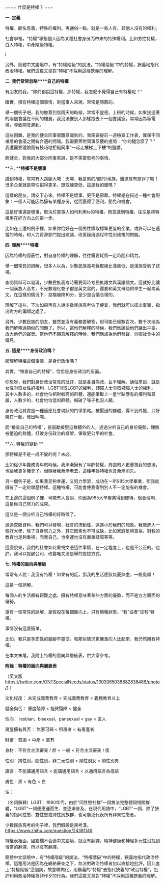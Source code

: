==== 什麼是特權？ ===

**一. 定義**

特權，顧名思義，特殊的權利。再通俗一點，就是一些人有，其他人沒有的權利。

社會學裡，“特權”專指個人因為某種社會身份而帶來的特殊權利。比如男性特權，白人特權，中產階級特權。

i

另外，簡體中文語境中，有“特權階級”的說法。“特權階級”中的特權，狹義地指代政治特權。我們這篇文章對“特權”不採用這種狹義的理解。

**二. ****我們常常****忽略****自己的特權**

有朋友問我，“你們都說這特權，那特權，我怎麼不覺得自己有特權呢？”

確實，擁有特權這個事情，對當事人來說，常常是隱蔽的。

舉一個例子吧，我的膝蓋到陰雨天的時候，常常不靈便。上班的時候，如果接連著的兩個會議在不同的樓層，我沒法像別人那樣跑去下一個會議室，常常因為等電梯，導致開會遲到。

這些困難，是我的健全同事很難意識到的。我需要提前一週檢查工作表，確保不同樓層的會議之間有合適的間隔。我需要面對同事反覆的提問：“你的腿怎麼了？” 我還需要禮貌而有技巧地拒絕同事“一起走樓梯上下樓”的邀請。

而健全，對我的大部分同事來說，是不需要思考的事情。

**三. ****特權不是壞事**

講到特權，常常有人跳腳大喊：天哪，我是男的/直的/漢族，難道就有原罪了嗎！很多企業就是男性招得更多，錄取線更低，這是我的錯嗎？

這樣的朋友，請安下心來。特權不是壞事，更不是原罪。特權是在描述一種社會現象：一個人可能因為擁有某種身份，從而獲得了便利，豁免和機會。

這是好事還是壞事，取決於當事人如何利用ta的特權。而意識到特權，往往是將特權用在好方向上的第一步。

比如在上邊的例子裡，如果你恰好在一個男性錄取標準更低的企業，或許可以在適當的時候，和人力資源部門提出建議，改善錄用過程中性別歧視的問題。

**四. 理解****特權**

因為特權的隱蔽性，對自身特權的理解，往往需要耗費一定時間和精力。

舉一個常見的誤解，很多人以為，少數民族高考錄取線比漢族低，是漢族受到了歧視。

查閱資料可以發現，少數民族高考時需要同時考民族語文與漢語語文。這就好比讓一個漢族人高考，不光數理化卷子都是英文寫的，還要和英文母語的學生一起考英文。在這樣的情況下，投檔線降10分，至少是合情合理的。

理解了這些，下次如果再有人說少數民族高考佔了便宜，我們就可以擺出事實，指出對方的偏頗之處了。

另外，少數民族的朋友，雖然並沒有義務要解答，但可能已經數百次，數千次地為我們解釋過類似的問題了。所以，當他們解釋的時候，我們應該給他們讓出平臺，放大他們的聲音。當他們不願意解釋的時候，我們應該為他們發聲，消弭社會中的偏見。

**五. 這是****身份政治嗎？**

那理解特權這個事情，是身份政治嗎？

其實，“檢查自己的特權”，恰恰是身份政治的反面。

你想呀，我們對身份政治常見的批評，就是各自為政，互不理解。通俗來說，就是女性爭取女性的權利，LGBT爭取LGBT的權利，殘障人士爭取殘障人士的權利。其中人數多的，社會地位相對較高的群體，還能爭取上一星半點應有的權利和尊嚴，人數少的，社會地位低的群體，喊破了嗓子也沒人聽。

身份政治其實是一種適應社會現狀的鬥爭策略。被壓迫的群體，得不到外援，只好聚在一起，發出吶喊。

而“檢查自己的特權”，是鼓勵被壓迫群體外的人，通過分析自己的身份優勢，理解被壓迫的群體，打破身份政治的框架，爭取更公平的社會。

**六. 特權的變動 **

那特權是不是一成不變的呢？未必。

比如從少年變成青年的時候，我漸漸擁有了年齡特權，周圍的人更重視我的想法，也給我更多機會了。但隨著我漸漸老去，這種年齡特權也會漸漸消失。

另一個例子是，如果我足夠幸運，又努力學習，成功在一所985大學畢業，那我就擁有了一定的學歷特權。這種特權，可能會使我得到別人不一定能有的機會。

在上邊的這個例子裡，可能有人會說，你因為985大學畢業得到優待，很合理啊，這是你自己努力的成果。

這又是一個分析自己特權的好時候了。

通過查閱資料，我們可以發現，社會的流動性，遠遠小於我們的想象。我能進入一個好大學，除了自身努力之外，其它因素也不可或缺，比如家庭足夠富裕，對我的教育也足夠重視，而我自己，也幸運地沒有嚴重殘障等等。

這麼說來，我們的社會如此重視文憑這件事情，在一定程度上，也是不公正的。也許，我可以提醒公司，改變唯文憑是舉的提拔方式。

**七. 特權的面向****與****層級**

常常有人說：我沒有特權！如果有的話，那我的生活應該無憂無慮，一帆風順！

這是一個誤解。

每個人的生活都有艱難之處。擁有特權意味著某些方面的優勢，而不是方方面面的優勢。

還有一個常見的誤解，是假設在每個面向上，只有兩種狀態，“有”或者“沒有”特權。

事情沒有這麼簡單。

比如，我只是季節性的腿腳不靈便，和那些情況更嚴重的人比起來，我仍然擁有特權。

在本文末尾，我附上特權的面向與層級表，供大家參考。

**附錄：特權的面向****與****層級表**

（英文版 https://twitter.com/ONTSpecialNeeds/status/1303065038882836488/photo/1 ）

文化程度： 未完成義務教育 < 完成義務教育 < 義務教育以上

健全與否： 重度殘障 < 輕微殘障 < 健全

性向： lesbian，bisexual，pansexual < gay < 直人

房屋擁有與否： 無家可歸 < 租房者 < 有房產者

財富：貧困 < 中產 < 富有

身材：不符合主流審美 / 胖 < 一般 < 符合主流審美 / 瘦

性別：跨性別，間性別，非二元性別 < 順性別女 < 順性別男

語言：不能講通用語言 < 能講通用語言 < 以通用語言為母語

膚色：黑 < 有色 < 白

注：

（名詞解釋）LGBT：1990年代，由於“同性戀社群”一詞無法完整體現相關群體，“LGBT”一詞便應運而生、並逐漸普及。在現代用語中，“LGBT”一詞、除了狹義的指同性戀、雙性戀或跨性別族群，也可廣泛代表所有非異性戀者。

少數民族高考的例子裡，我們假設是民考漢。https://www.zhihu.com/question/24381146

特權表裡面，國籍欄不合適中文語境，就沒有翻譯。精神健康和神經多元性沒找到恰當的翻譯，所以沒有翻譯。

簡體中文語境中，有“特權階級”的說法。“特權階級”中的特權，狹義地指代政治特權。這種用法是因為在網絡審查之下，無法對政治特權者加以直接地批評，因此套上“特權階級”這個詞，故意模糊化，用廣義的“特權”去指代狹義的“政治特權”，批評利用政治特權為非作歹的行為。我們這篇文章對“特權”不採用這種狹義的理解。